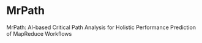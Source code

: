 # MrPath
MrPath: AI-based Critical Path Analysis for Holistic Performance Prediction of MapReduce Workflows
